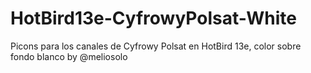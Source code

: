 # HotBird13e-CyfrowyPolsat-White
 Picons para los canales de Cyfrowy Polsat en HotBird 13e, color sobre fondo blanco by @meliosolo 
